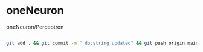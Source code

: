# oneNeuron
oneNeuron/Perceptron

``` bash

git add . && git commit -m " docstring updated" && git push origin main

```